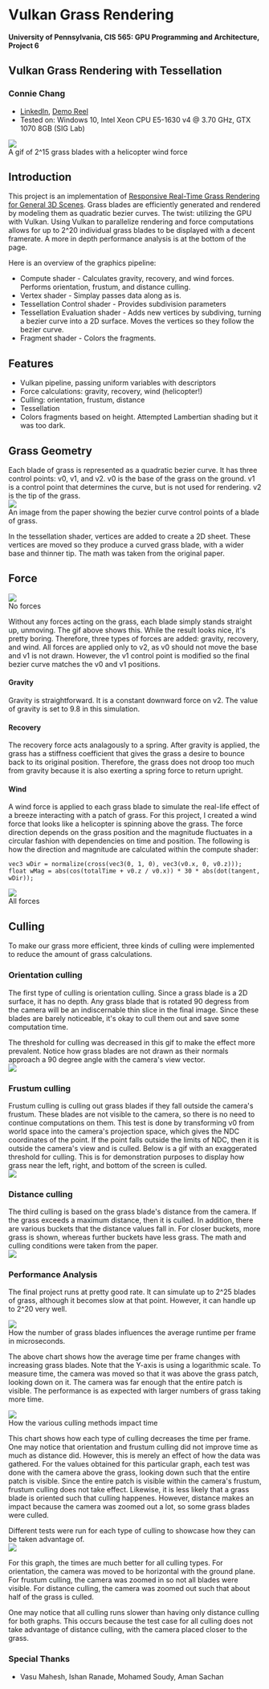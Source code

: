 Vulkan Grass Rendering
===============

**University of Pennsylvania, CIS 565: GPU Programming and Architecture, Project 6**

## Vulkan Grass Rendering with Tessellation
### Connie Chang
  * [LinkedIn](https://www.linkedin.com/in/conniechang44), [Demo Reel](https://www.vimeo.com/ConChang/DemoReel)
* Tested on: Windows 10, Intel Xeon CPU E5-1630 v4 @ 3.70 GHz, GTX 1070 8GB (SIG Lab)

![](img/cc_walkthrough.gif)  
A gif of 2^15 grass blades with a helicopter wind force

## Introduction
This project is an implementation of [Responsive Real-Time Grass Rendering for General 3D Scenes](https://www.cg.tuwien.ac.at/research/publications/2017/JAHRMANN-2017-RRTG/JAHRMANN-2017-RRTG-draft.pdf). Grass blades are efficiently generated and rendered by modeling them as quadratic bezier curves. The twist: utilizing the GPU with Vulkan. Using Vulkan to parallelize rendering and force computations allows for up to 2^20 individual grass blades to be displayed with a decent framerate. A more in depth performance analysis is at the bottom of the page.  

Here is an overview of the graphics pipeline:  
  * Compute shader - Calculates gravity, recovery, and wind forces. Performs orientation, frustum, and distance culling.  
  * Vertex shader - Simplay passes data along as is.  
  * Tessellation Control shader - Provides subdivision parameters  
  * Tessellation Evaluation shader - Adds new vertices by subdiving, turning a bezier curve into a 2D surface. Moves the vertices so they follow the bezier curve.  
  * Fragment shader - Colors the fragments.  

## Features
- Vulkan pipeline, passing uniform variables with descriptors  
- Force calculations: gravity, recovery, wind (helicopter!)  
- Culling: orientation, frustum, distance  
- Tessellation  
- Colors fragments based on height. Attempted Lambertian shading but it was too dark.  

## Grass Geometry
Each blade of grass is represented as a quadratic bezier curve. It has three control points: v0, v1, and v2. v0 is the base of the grass on the ground. v1 is a control point that determines the curve, but is not used for rendering. v2 is the tip of the grass.  
![](img/blade_model.jpg)  
An image from the paper showing the bezier curve control points of a blade of grass.  

In the tessellation shader, vertices are added to create a 2D sheet. These vertices are moved so they produce a curved grass blade, with a wider base and thinner tip. The math was taken from the original paper.  

## Force
![](img/cc_noForce.gif)  
No forces  

Without any forces acting on the grass, each blade simply stands straight up, unmoving. The gif above shows this. While the result looks nice, it's pretty boring. Therefore, three types of forces are added: gravity, recovery, and wind. All forces are applied only to v2, as v0 should not move the base and v1 is not drawn. However, the v1 control point is modified so the final bezier curve matches the v0 and v1 positions.   

#### Gravity
Gravity is straightforward. It is a constant downward force on v2. The value of gravity is set to 9.8 in this simulation.  

#### Recovery
The recovery force acts analagously to a spring. After gravity is applied, the grass has a stiffness coefficient that gives the grass a desire to bounce back to its original position. Therefore, the grass does not droop too much from gravity because it is also exerting a spring force to return upright.  

#### Wind
A wind force is applied to each grass blade to simulate the real-life effect of a breeze interacting with a patch of grass. For this project, I created a wind force that looks like a helicopter is spinning above the grass. The force direction depends on the grass position and the magnitude fluctuates in a circular fashion with dependencies on time and position. The following is how the direction and magnitude are calculated within the compute shader:  
```
vec3 wDir = normalize(cross(vec3(0, 1, 0), vec3(v0.x, 0, v0.z)));
float wMag = abs(cos(totalTime + v0.z / v0.x)) * 30 * abs(dot(tangent, wDir));
```

![](img/cc_helicopter.gif)  
All forces  

## Culling
To make our grass more efficient, three kinds of culling were implemented to reduce the amount of grass calculations.  

### Orientation culling
The first type of culling is orientation culling. Since a grass blade is a 2D surface, it has no depth. Any grass blade that is rotated 90 degress from the camera will be an indiscernable thin slice in the final image. Since these blades are barely noticeable, it's okay to cull them out and save some computation time.  

The threshold for culling was decreased in this gif to make the effect more prevalent. Notice how grass blades are not drawn as their normals approach a 90 degree angle with the camera's view vector.  
![](img/cc_orientationCulling.gif)  

### Frustum culling
Frustum culling is culling out grass blades if they fall outside the camera's frustum. These blades are not visible to the camera, so there is no need to continue computations on them. This test is done by transforming v0 from world space into the camera's projection space, which gives the NDC coordinates of the point. If the point falls outside the limits of NDC, then it is outside the camera's view and is culled. Below is a gif with an exaggerated threshold for culling. This is for demonstration purposes to display how grass near the left, right, and bottom of the screen is culled.  
![](img/cc_frustumCulling.gif)  

### Distance culling
The third culling is based on the grass blade's distance from the camera. If the grass exceeds a maximum distance, then it is culled. In addition, there are various buckets that the distance values fall in. For closer buckets, more grass is shown, whereas further buckets have less grass. The math and culling conditions were taken from the paper.  
![](img/cc_distanceCulling.gif)  


### Performance Analysis
The final project runs at pretty good rate. It can simulate up to 2^25 blades of grass, although it becomes slow at that point. However, it can handle up to 2^20 very well.  

![](img/numBlades_graph.png)  
How the number of grass blades influences the average runtime per frame in microseconds.  

The above chart shows how the average time per frame changes with increasing grass blades. Note that the Y-axis is using a logarithmic scale. To measure time, the camera was moved so that it was above the grass patch, looking down on it. The camera was far enough that the entire patch is visible. The performance is as expected with larger numbers of grass taking more time.  

![](img/cullingIdential_graph.png)  
How the various culling methods impact time  

This chart shows how each type of culling decreases the time per frame. One may notice that orientation and frustum culling did not improve time as much as distance did. However, this is merely an effect of how the data was gathered. For the values obtained for this particular graph, each test was done with the camera above the grass, looking down such that the entire patch is visible. Since the entire patch is visible within the camera's frustum, frustum culling does not take effect. Likewise, it is less likely that a grass blade is oriented such that culling happenes. However, distance makes an impact because the camera was zoomed out a lot, so some grass blades were culled.  

Different tests were run for each type of culling to showcase how they can be taken advantage of.  
![](img/cullingCatered_graph.png)  

For this graph, the times are much better for all culling types. For orientation, the camera was moved to be horizontal with the ground plane. For frustum culling, the camera was zoomed in so not all blades were visible. For distance culling, the camera was zoomed out such that about half of the grass is culled.  

One may notice that all culling runs slower than having only distance culling for both graphs. This occurs because the test case for all culling does not take advantage of distance culling, with the camera placed closer to the grass.  


### Special Thanks
* Vasu Mahesh, Ishan Ranade, Mohamed Soudy, Aman Sachan
